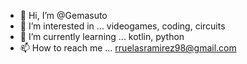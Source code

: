 - 👋 Hi, I’m @Gemasuto
- 👀 I’m interested in ... videogames, coding, circuits
- 🌱 I’m currently learning ... kotlin, python
- 📫 How to reach me ... rruelasramirez98@gmail.com

<!---
Gemasuto/Gemasuto is a ✨ special ✨ repository because its `README.md` (this file) appears on your GitHub profile.
You can click the Preview link to take a look at your changes.
--->

